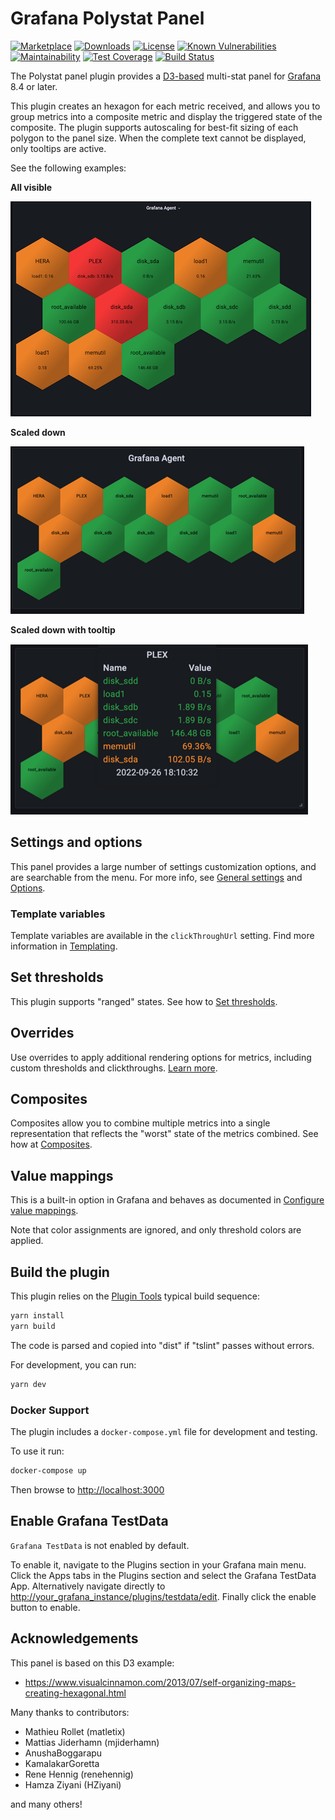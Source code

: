 # Grafana Polystat Panel

[![Marketplace](https://img.shields.io/badge/dynamic/json?logo=grafana&color=F47A20&label=marketplace&prefix=v&query=%24.version&url=https%3A%2F%2Fgrafana.com%2Fapi%2Fplugins%2Fgrafana-polystat-panel)](https://grafana.com/grafana/plugins/grafana-polystat-panel)
[![Downloads](https://img.shields.io/badge/dynamic/json?logo=grafana&color=F47A20&label=downloads&query=%24.downloads&url=https%3A%2F%2Fgrafana.com%2Fapi%2Fplugins%2Fgrafana-polystat-panel)](https://grafana.com/grafana/plugins/grafana-polystat-panel)
[![License](https://img.shields.io/github/license/grafana/grafana-polystat-panel)](LICENSE)
[![Known Vulnerabilities](https://snyk.io/test/github/grafana/grafana-polystat-panel/badge.svg)](https://snyk.io/test/github/grafana/grafana-polystat-panel)
[![Maintainability](https://api.codeclimate.com/v1/badges/5c5cd1076777c637b931/maintainability)](https://codeclimate.com/github/grafana/grafana-polystat-panel/maintainability)
[![Test Coverage](https://api.codeclimate.com/v1/badges/5c5cd1076777c637b931/test_coverage)](https://codeclimate.com/github/grafana/grafana-polystat-panel/test_coverage)
[![Build Status](https://drone.grafana.net/api/badges/grafana/grafana-polystat-panel/status.svg)](https://drone.grafana.net/grafana/grafana-polystat-panel)

The Polystat panel plugin provides a [D3-based](http://www.d3js.org) multi-stat panel for [Grafana](https://grafana.com/) 8.4 or later. 

This plugin creates an hexagon for each metric received, and allows you to group metrics into a composite metric and display the triggered state of the composite. The plugin supports autoscaling for best-fit sizing of each polygon to the panel size. When the complete text cannot be displayed, only tooltips are active.

See the following examples:

**All visible**

![polystat-v2-agent-all-visible](https://raw.githubusercontent.com/grafana/grafana-polystat-panel/v2.x/src/img/screenshots/polystat-v2-agent-all-visible.png)

**Scaled down**

![polystat-v2-agent-scaled-down](https://raw.githubusercontent.com/grafana/grafana-polystat-panel/v2.x/src/img/screenshots/polystat-v2-agent-scaled-down.png)

**Scaled down with tooltip**

![polystat-v2-agent-scaled-down-tooltip](https://raw.githubusercontent.com/grafana/grafana-polystat-panel/v2.x/src/img/screenshots/polystat-v2-agent-scaled-down-tooltip.png)

## Settings and options

This panel provides a large number of settings customization options, and are searchable from the menu. For more info, see [General settings](docs/Polystat-docs-settings) and [Options](docs/Polystat-docs-options).

### Template variables

Template variables are available in the `clickThroughUrl` setting. Find more information in [Templating](docs/Polystat-docs-templates).

## Set thresholds

This plugin supports "ranged" states. See how to [Set thresholds](docs/Polystat-docs-thresholds).

## Overrides

Use overrides to apply additional rendering options for metrics, including custom thresholds and clickthroughs. [Learn more](docs/Polystat-docs-overrides).

## Composites

Composites allow you to combine multiple metrics into a single representation that reflects the "worst" state of the metrics combined. See how at [Composites](docs/Polystat-docs-composites).

## Value mappings

This is a built-in option in Grafana and behaves as documented in [Configure value mappings](https://grafana.com/docs/grafana/latest/panels/configure-value-mappings/).

Note that color assignments are ignored, and only threshold colors are applied.

## Build the plugin

This plugin relies on the [Plugin Tools](https://github.com/grafana/plugin-tools) typical build sequence:

```BASH
yarn install
yarn build
```

The code is parsed and copied into "dist" if "tslint" passes without errors.

For development, you can run:

```BASH
yarn dev
```

### Docker Support

The plugin includes a `docker-compose.yml` file for development and testing. 

To use it run:

```BASH
docker-compose up
```

Then browse to <http://localhost:3000>

## Enable Grafana TestData

`Grafana TestData` is not enabled by default. 

To enable it, navigate to the Plugins section in your Grafana main menu. Click the Apps tabs in the Plugins section and select the Grafana TestData App. Alternatively navigate directly to <http://your_grafana_instance/plugins/testdata/edit>. Finally click the enable button to enable.

## Acknowledgements

This panel is based on this D3 example:

* <https://www.visualcinnamon.com/2013/07/self-organizing-maps-creating-hexagonal.html>

Many thanks to contributors:

* Mathieu Rollet (matletix)
* Mattias Jiderhamn (mjiderhamn)
* AnushaBoggarapu
* KamalakarGoretta
* Rene Hennig (renehennig)
* Hamza Ziyani (HZiyani)

and many others!
